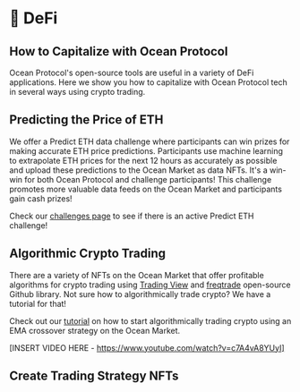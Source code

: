 # 🤑 DeFi

## How to Capitalize with Ocean Protocol

Ocean Protocol's open-source tools are useful in a variety of DeFi applications. Here we show you how to capitalize with Ocean Protocol tech in several ways using crypto trading.

## Predicting the Price of ETH

We offer a Predict ETH data challenge where participants can win prizes for making accurate ETH price predictions. Participants use machine learning to extrapolate ETH prices for the next 12 hours as accurately as possible and upload these predictions to the Ocean Market as data NFTs. It's a win-win for both Ocean Protocol and challenge participants! This challenge promotes more valuable data feeds on the Ocean Market and participants gain cash prizes!

Check our [challenges page] to see if there is an active Predict ETH challenge!

[challenges page]: https://oceanprotocol.com/challenges

## Algorithmic Crypto Trading

There are a variety of NFTs on the Ocean Market that offer profitable algorithms for crypto trading using [Trading View] and [freqtrade] open-source Github library. Not sure how to algorithmically trade crypto? We have a tutorial for that!

Check out our [tutorial] on how to start algorithmically trading crypto using an EMA crossover strategy on the Ocean Market.

[INSERT VIDEO HERE - https://www.youtube.com/watch?v=c7A4vA8YUyI]

[tutorial]: https://www.youtube.com/watch?v=c7A4vA8YUyI
[Trading View]: https://www.tradingview.com
[freqtrade]: http://freqtrade.io

## Create Trading Strategy NFTs

